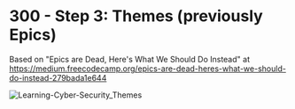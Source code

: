 # 300 - Step 3: Themes (previously Epics)

Based on "Epics are Dead, Here's What We Should Do Instead" at https://medium.freecodecamp.org/epics-are-dead-heres-what-we-should-do-instead-279bada1e644

![Learning-Cyber-Security_Themes](https://github.com/vanHeemstraSystems/learning-cyber-security/assets/1499433/b02bb568-a78b-4d5b-94f5-62c5acde56b0)
